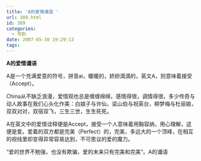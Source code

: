 ```yaml
---
title: 'A的爱情谶语 '
url: 389.html
id: 389
categories:
  - 写到
date: 2007-05-30 19:29:13
tags:
---
```


**A的爱情谶语**

  
A是一个充满爱意的符号，拼音ai，暖暖的，娇娇滴滴的，英文A，则意味着接受（Accept）。  
  
China从不缺乏浪漫，爱情观也总是缠缠绵绵，感情得很，调情得很，多少传奇与动人故事在我们心头化作美：白娘子与许仙，梁山伯与祝英台，柳梦梅与杜丽娘，双双对对，双宿双飞，三生三世，生生死死。  
  
A在英文中的爱情诠释便是Accept，接受一个人意味着用胸容纳，用心理解，这便是爱。爱着的双方都是完美（Perfect）的，完美，多远大的一个顶峰，在相互的视线里却变得异常容易达到，不可思议的爱的魔力。  
  
“爱的世界不勉强，也没有欺骗，爱的未来只有完美和完美”。A的谶语
